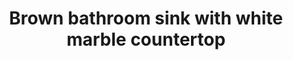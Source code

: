 ---
title: "Brown bathroom sink with white marble countertop"
image: "src/img/WhatsApp Image 2022-01-30 at 4.18.20 PM (1).webp"
tag:
- bathroom
---